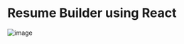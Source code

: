 # Resume Builder using React

![image](https://github.com/vaish06navi/Resume-Builder-using-React.js/assets/132326467/6c895702-704b-4f34-afc5-6bc74db5c18e)

